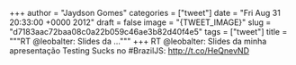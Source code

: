 
+++
author = "Jaydson Gomes"
categories = ["tweet"]
date = "Fri Aug 31 20:33:00 +0000 2012"
draft = false
image = "{TWEET_IMAGE}"
slug = "d7183aac72baa08c0a22b059c46ae3b82d40f4e5"
tags = ["tweet"]
title = """RT @leobalter: Slides da ..."""
+++
RT @leobalter: Slides da minha apresentação Testing Sucks no #BrazilJS: http://t.co/HeQnevND
